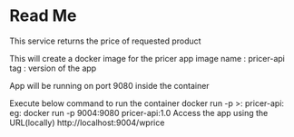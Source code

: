 # Read Me
 This service returns the price of requested product
 
This will create a docker image for the pricer app
image name : pricer-api
tag : version of the app

App will be running on port 9080 inside the container

Execute below command to run the container
    docker run -p <external port>>:<port which app is running inside the conatiner> pricer-api:<version>
    eg: docker run -p 9004:9080 pricer-api:1.0
Access the app using the URL(locally)
    http://localhost:9004/wprice
